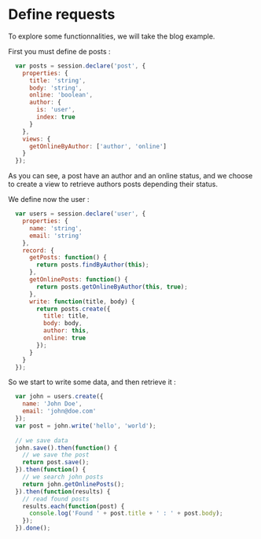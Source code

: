 # Define requests

To explore some functionnalities, we will take the blog example.

First you must define de posts :

```js
  var posts = session.declare('post', {
    properties: {
      title: 'string',
      body: 'string',
      online: 'boolean',
      author: {
        is: 'user',
        index: true
      }
    },
    views: {
      getOnlineByAuthor: ['author', 'online']
    }
  });
```

As you can see, a post have an author and an online status, 
and we choose to create a view to retrieve authors posts depending their status.

We define now the user :

```js
  var users = session.declare('user', {
    properties: {
      name: 'string',
      email: 'string'
    },
    record: {
      getPosts: function() {
        return posts.findByAuthor(this);
      },
      getOnlinePosts: function() {
        return posts.getOnlineByAuthor(this, true);
      },
      write: function(title, body) {
        return posts.create({
          title: title,
          body: body,
          author: this,
          online: true
        });
      }
    }
  });

```

So we start to write some data, and then retrieve it :

```js
  var john = users.create({
    name: 'John Doe',
    email: 'john@doe.com'
  });
  var post = john.write('hello', 'world');
  
  // we save data
  john.save().then(function() {
    // we save the post
    return post.save();
  }).then(function() {
    // we search john posts
    return john.getOnlinePosts();
  }).then(function(results) {
    // read found posts
    results.each(function(post) {
      console.log('Found ' + post.title + ' : ' + post.body);
    });
  }).done();

```
